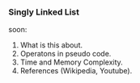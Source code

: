 ### Singly Linked List

soon:
1. What is this about.
2. Operatons in pseudo code.
3. Time and Memory Complexity. 
4. References (Wikipedia, Youtube).
